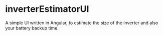 # inverterEstimatorUI
A simple UI written in Angular, to estimate the size of the inverter and also your battery backup time.
